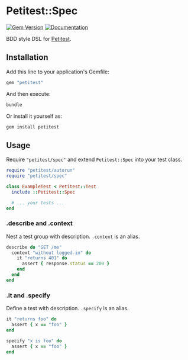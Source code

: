 # Petitest::Spec

[![Gem Version](https://badge.fury.io/rb/petitest-spec.svg)](https://rubygems.org/gems/petitest-spec)
[![Documentation](http://img.shields.io/badge/docs-rdoc.info-blue.svg)](http://www.rubydoc.info/github/petitest/petitest-spec)

BDD style DSL for [Petitest](https://github.com/petitest/petitest).

## Installation

Add this line to your application's Gemfile:

```ruby
gem "petitest"
```

And then execute:

```bash
bundle
```

Or install it yourself as:

```bash
gem install petitest
```

## Usage

Require `"petitest/spec"` and extend `Petitest::Spec` into your test class.

```ruby
require "petitest/autorun"
require "petitest/spec"

class ExampleTest < Petitest::Test
  include ::Petitest::Spec

  # ... your tests ...
end
```

### .describe and .context

Nest a test group with description. `.context` is an alias.

```ruby
describe do "GET /me"
  context "without logged-in" do
    it "returns 401" do
      assert { response.status == 200 }
    end
  end
end
```

### .it and .specify

Define a test with description. `.specify` is an alias.

```ruby
it "returns foo" do
  assert { x == "foo" }
end

specify "x is foo" do
  assert { x == "foo" }
end
```
